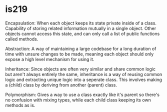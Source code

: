 # is219
Encapsulation:
When each object keeps its state private inside of a class. Capability of storing related information mutually in a single object. Other objects cannot access this state, and can only call a list of public functions called methods. 

Abstraction:
A way of maintaining a large codebase for a long duration of time with unsure changes to be made, meaning each object should only expose a high level mechanism for using it.

Inheritance:
Since objects are often very similar and share common logic but aren't always entirely the same, inheritance is a way of reusing common logic and extracting unique logic into a seperate class. This involves making a (child) class by deriving from another (parent) class. 

Polymorphism:
Gives a way to use a class exactly like it's parent so there's no confusion with mixing types, while each child class keeping its own methods as is. 
